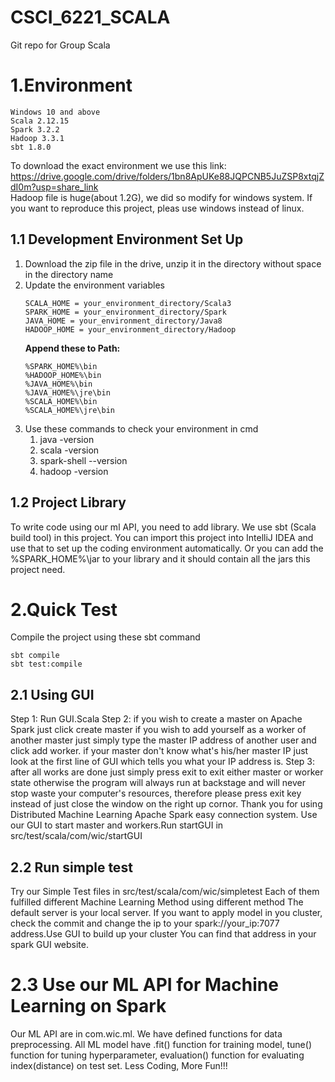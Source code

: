 # CSCI_6221_SCALA
Git repo for Group Scala  
# 1.Environment      
    Windows 10 and above
    Scala 2.12.15  
    Spark 3.2.2  
    Hadoop 3.3.1
    sbt 1.8.0
To download the exact environment we use this link:  
https://drive.google.com/drive/folders/1bn8ApUKe88JQPCNB5JuZSP8xtqjZdI0m?usp=share_link  
Hadoop file is huge(about 1.2G), we did so modify for windows system. If you want to reproduce this project, pleas use windows instead of linux.
## 1.1 Development Environment Set Up
1. Download the zip file in the drive, unzip it in the directory without space in the directory name
2. Update the environment variables
    ```
    SCALA_HOME = your_environment_directory/Scala3  
    SPARK_HOME = your_environment_directory/Spark  
    JAVA_HOME = your_environment_directory/Java8  
    HADOOP_HOME = your_environment_directory/Hadoop
    ```
    **Append these to Path:**   
    ```
    %SPARK_HOME%\bin
    %HADOOP_HOME%\bin
    %JAVA_HOME%\bin
    %JAVA_HOME%\jre\bin
    %SCALA_HOME%\bin
    %SCALA_HOME%\jre\bin
    ```
1. Use these commands to check your environment in cmd  
    1. java -version  
    2. scala -version  
    3. spark-shell --version 
    4. hadoop -version
    
## 1.2 Project Library 
To write code using our ml API, you need to add library. We use sbt (Scala build tool) in this project.
You can import this project into IntelliJ IDEA and use that to set up the coding environment automatically.
Or you can add the %SPARK_HOME%\jar to your library and it should contain all the jars this project need.

# 2.Quick Test
Compile the project using these sbt command  
   ```
   sbt compile
   sbt test:compile
   ```
## 2.1 Using GUI
Step 1: Run GUI.Scala
Step 2: if you wish to create a master on Apache Spark just click create master if you wish to add yourself
as a worker of another master just simply type the master IP address of another user and click add worker.
if your master don't know what's his/her master IP just look at the first line of GUI which tells you what 
your IP address is.
Step 3: after all works are done just simply press exit to exit either master or worker state otherwise the 
program will always run at backstage and will never stop waste your computer's resources, therefore please 
press exit key instead of just close the window on the right up cornor.
Thank you for using Distributed Machine Learning Apache Spark easy connection system.
Use our GUI to start master and workers.Run startGUI in src/test/scala/com/wic/startGUI


## 2.2 Run simple test
Try our Simple Test files in src/test/scala/com/wic/simpletest 
Each of them fulfilled different Machine Learning Method using different method
The default server is your local server. If you want to apply model in you cluster, 
check the commit and change the ip to your spark://your_ip:7077 address.Use GUI to build up your cluster
You can find that address in your spark GUI website.

# 2.3 Use our ML API for Machine Learning on Spark
Our ML API are in com.wic.ml. We have defined functions for data preprocessing. All ML model have .fit() function for
training model, tune() function for tuning hyperparameter, evaluation() function for evaluating index(distance) on test
set. Less Coding, More Fun!!! 

